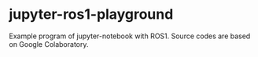 # jupyter-ros1-playground
Example program of jupyter-notebook with ROS1.  Source codes are based on Google Colaboratory.
